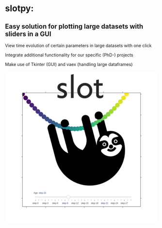 # slotpy:
## Easy solution for plotting large datasets with sliders in a GUI

View time evolution of certain parameters in large datasets with one click

Integrate additional functionality for our specific (PhD-) projects

Make use of Tkinter (GUI) and vaex (handling large dataframes)


![alt text](https://github.com/Chia-vie/Group-34/blob/develop/slot_logo%20(1)%20(2).png)



